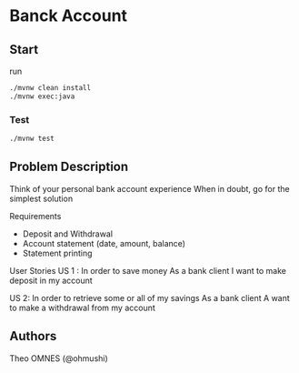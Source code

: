# Banck Account

## Start

run
```bash
./mvnw clean install
./mvnw exec:java
```

### Test
```bash
./mvnw test
```

## Problem Description

Think of your personal bank account experience
When in doubt, go for the simplest solution

Requirements
* Deposit and Withdrawal
* Account statement (date, amount, balance)
* Statement printing

User Stories
US 1 : 
In order to save money
As a bank client
I want to make deposit in my account

US 2:
In order to retrieve some or all of my savings
As a bank client
A want to make a withdrawal from my account

## Authors

Theo OMNES (@ohmushi)